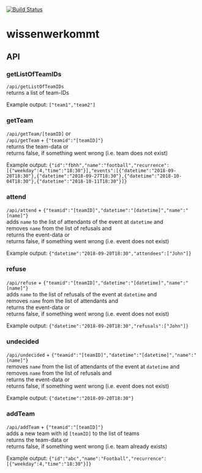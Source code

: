 [![Build Status](https://travis-ci.com/gwelt/wissenwerkommt.svg?branch=master)](https://travis-ci.com/gwelt/wissenwerkommt)


# wissenwerkommt

## API

### getListOfTeamIDs
`/api/getListOfTeamIDs`  
returns a list of team-IDs  
  
Example output: `["team1","team2"]`  
  
### getTeam
`/api/getTeam/[teamID]` or  
`/api/getTeam` + `{"teamid":"[teamID]"}`  
returns the team-data or  
returns false, if something went wrong (i.e. team does not exist)  

Example output: `{"id":"fbhh","name":"football","recurrence":[{"weekday":4,"time":"18:30"}],"events":[{"datetime":"2018-09-20T18:30"},{"datetime":"2018-09-27T18:30"},{"datetime":"2018-10-04T18:30"},{"datetime":"2018-10-11T18:30"}]}`  
  
### attend
`/api/attend` + `{"teamid":"[teamID]","datetime":"[datetime]","name":"[name]"}`  
adds `name` to the list of attendants of the event at `datetime` and  
removes `name` from the list of refusals and  
returns the event-data or  
returns false, if something went wrong (i.e. event does not exist)  
  
Example output: `{"datetime":"2018-09-20T18:30","attendees":["John"]}`  

### refuse
`/api/refuse` + `{"teamid":"[teamID]","datetime":"[datetime]","name":"[name]"}`  
adds `name` to the list of refusals of the event at `datetime` and  
removes `name` from the list of attendants and  
returns the event-data or  
returns false, if something went wrong (i.e. event does not exist)  
  
Example output: `{"datetime":"2018-09-20T18:30","refusals":["John"]}`  

### undecided
`/api/undecided` + `{"teamid":"[teamID]","datetime":"[datetime]","name":"[name]"}`  
removes `name` from the list of attendants of the event at `datetime` and  
removes `name` from the list of refusals and  
returns the event-data or  
returns false, if something went wrong (i.e. event does not exist)  
  
Example output: `{"datetime":"2018-09-20T18:30"}`  

### addTeam
`/api/addTeam` + `{"teamid":"[teamID]"}`  
adds a new team with id `[teamID]` to the list of teams  
returns the team-data or  
returns false, if something went wrong (i.e. team already exists)  
  
Example output: `{"id":"abc","name":"Football","recurrence":[{"weekday":4,"time":"18:30"}]}`  
